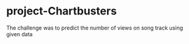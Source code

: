 # project-Chartbusters
The challenge was to predict the number of views on song track using given data
